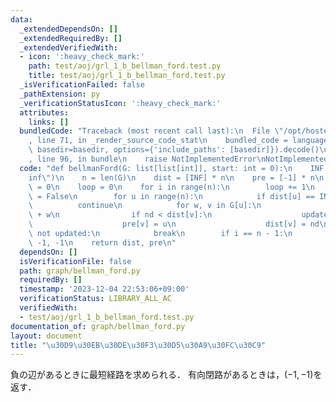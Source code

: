 ```yaml
---
data:
  _extendedDependsOn: []
  _extendedRequiredBy: []
  _extendedVerifiedWith:
  - icon: ':heavy_check_mark:'
    path: test/aoj/grl_1_b_bellman_ford.test.py
    title: test/aoj/grl_1_b_bellman_ford.test.py
  _isVerificationFailed: false
  _pathExtension: py
  _verificationStatusIcon: ':heavy_check_mark:'
  attributes:
    links: []
  bundledCode: "Traceback (most recent call last):\n  File \"/opt/hostedtoolcache/PyPy/3.10.13/x64/lib/pypy3.10/site-packages/onlinejudge_verify/documentation/build.py\"\
    , line 71, in _render_source_code_stat\n    bundled_code = language.bundle(stat.path,\
    \ basedir=basedir, options={'include_paths': [basedir]}).decode()\n  File \"/opt/hostedtoolcache/PyPy/3.10.13/x64/lib/pypy3.10/site-packages/onlinejudge_verify/languages/python.py\"\
    , line 96, in bundle\n    raise NotImplementedError\nNotImplementedError\n"
  code: "def bellmanFord(G: list[list[int]], start: int = 0):\n    INF = float(\"\
    inf\")\n    n = len(G)\n    dist = [INF] * n\n    pre = [-1] * n\n    dist[start]\
    \ = 0\n    loop = 0\n    for i in range(n):\n        loop += 1\n        updated\
    \ = False\n        for u in range(n):\n            if dist[u] == INF:\n      \
    \          continue\n            for w, v in G[u]:\n                nd = dist[u]\
    \ + w\n                if nd < dist[v]:\n                    updated = True\n\
    \                    pre[v] = u\n                    dist[v] = nd\n        if\
    \ not updated:\n            break\n        if i == n - 1:\n            return\
    \ -1, -1\n    return dist, pre\n"
  dependsOn: []
  isVerificationFile: false
  path: graph/bellman_ford.py
  requiredBy: []
  timestamp: '2023-12-04 22:53:06+09:00'
  verificationStatus: LIBRARY_ALL_AC
  verifiedWith:
  - test/aoj/grl_1_b_bellman_ford.test.py
documentation_of: graph/bellman_ford.py
layout: document
title: "\u30D9\u30EB\u30DE\u30F3\u30D5\u30A9\u30FC\u30C9"
---
```


負の辺があるときに最短経路を求められる．
有向閉路があるときは，$(-1,-1)$を返す．
